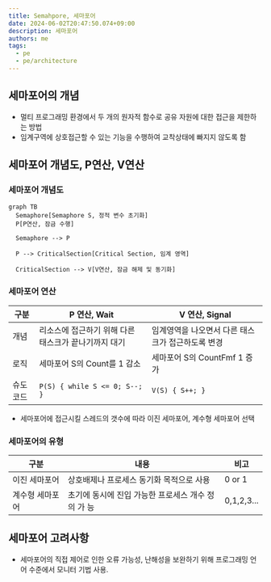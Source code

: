 ```yaml
---
title: Semahpore, 세마포어
date: 2024-06-02T20:47:50.074+09:00
description: 세마포어
authors: me
tags:
  - pe
  - pe/architecture
---
```


## 세마포어의 개념

- 멀티 프로그래밍 환경에서 두 개의 원자적 함수로 공유 자원에 대한 접근을 제한하는 방법
- 임계구역에 상호접근할 수 있는 기능을 수행하여 교착상태에 빠지지 않도록 함

## 세마포어 개념도, P연산, V연산

### 세마포어 개념도

```mermaid
graph TB
  Semaphore[Semaphore S, 정적 변수 초기화]
  P[P연산, 잠금 수행]

  Semaphore --> P

  P --> CriticalSection[Critical Section, 임계 영역]

  CriticalSection --> V[V연산, 잠금 해제 및 동기화]
```

### 세마포어 연산

| 구분     | P 연산, Wait                                         | V 연산, Signal                                    |
| -------- | ---------------------------------------------------- | ------------------------------------------------- |
| 개념     | 리소스에 접근하기 위해 다른 태스크가 끝나기까지 대기 | 임계영역을 나오면서 다른 태스크가 접근하도록 변경 |
| 로직     | 세마포어 S의 Count를 1 감소                          | 세마포어 S의 CountFmf 1 증가                      |
| 슈도코드 | `P(S) { while S <= 0; S--; }`                        | `V(S) { S++; }`                                   |

- 세마포어에 접근시킬 스레드의 갯수에 따라 이진 세마포어, 계수형 세마포어 선택

### 세마포어의 유형

| 구분            | 내용                                               | 비고       |
| --------------- | -------------------------------------------------- | ---------- |
| 이진 세마포어   | 상호배제나 프로세스 동기화 목적으로 사용           | 0 or 1     |
| 계수형 세마포어 | 초기에 동시에 진입 가능한 프로세스 개수 정의 가 능 | 0,1,2,3... |

## 세마포어 고려사항

- 세마포어의 직접 제어로 인한 오류 가능성, 난해성을 보완하기 위해 프로그래밍 언어 수준에서 모니터 기법 사용.
